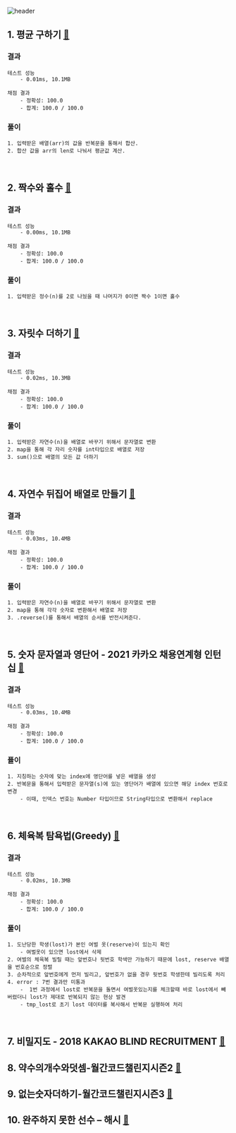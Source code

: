 ![header](https://capsule-render.vercel.app/api?type=waving&color=gradient&height=300&section=header&text=Python%20%EC%95%8C%EA%B3%A0%EB%A6%AC%EC%A6%98%20%EC%8A%A4%ED%84%B0%EB%94%94%201%ED%9A%8C%EC%B0%A8&fontSize=51)


## 1. 평균 구하기 [🔗](https://school.programmers.co.kr/learn/courses/30/lessons/12944)
### 결과
    테스트 성능
        - 0.01ms, 10.1MB

    채점 결과
        - 정확성: 100.0
        - 합계: 100.0 / 100.0
### 풀이
    1. 입력받은 배열(arr)의 값을 반복문을 통해서 합산.
    2. 합산 값을 arr의 len로 나눠서 평균값 계산.

<br>

## 2. 짝수와 홀수 [🔗](https://school.programmers.co.kr/learn/courses/30/lessons/12937)
### 결과
    테스트 성능
        - 0.00ms, 10.1MB

    채점 결과
        - 정확성: 100.0
        - 합계: 100.0 / 100.0
### 풀이
    1. 입력받은 정수(n)를 2로 나눴을 때 나머지가 0이면 짝수 1이면 홀수

<br>

## 3. 자릿수 더하기 [🔗](https://school.programmers.co.kr/learn/courses/30/lessons/12931)
### 결과
    테스트 성능
        - 0.02ms, 10.3MB

    채점 결과
        - 정확성: 100.0
        - 합계: 100.0 / 100.0
### 풀이
    1. 입력받은 자연수(n)을 배열로 바꾸기 위해서 문자열로 변환
    2. map을 통해 각 자리 숫자를 int타입으로 배열로 저장
    3. sum()으로 배열의 모든 값 더하기

<br>

## 4. 자연수 뒤집어 배열로 만들기 [🔗](https://school.programmers.co.kr/learn/courses/30/lessons/12932)
### 결과
    테스트 성능
        - 0.03ms, 10.4MB

    채점 결과
        - 정확성: 100.0
        - 합계: 100.0 / 100.0
### 풀이
    1. 입력받은 자연수(n)을 배열로 바꾸기 위해서 문자열로 변환
    2. map을 통해 각각 숫자로 변환해서 배열로 저장
    3. .reverse()를 통해서 배열의 순서를 반전시켜준다.

<br>

## 5. 숫자 문자열과 영단어 - 2021 카카오 채용연계형 인턴십 [🔗](https://school.programmers.co.kr/learn/courses/30/lessons/81301)
### 결과
    테스트 성능
        - 0.03ms, 10.4MB

    채점 결과
        - 정확성: 100.0
        - 합계: 100.0 / 100.0
### 퓰이
    1. 지칭하는 숫자에 맞는 index에 영단어를 넣은 배열을 생성
    2. 반복문을 통해서 입력받은 문자열(s)에 있는 영단어가 배열에 있으면 해당 index 번호로 변경
        - 이때, 인덱스 번호는 Number 타입이므로 String타입으로 변환해서 replace  

<br>

## 6. 체육복 탐욕법(Greedy) [🔗](https://school.programmers.co.kr/learn/courses/30/lessons/42862)
### 결과
    테스트 성능
        - 0.02ms, 10.3MB

    채점 결과
        - 정확성: 100.0
        - 합계: 100.0 / 100.0
### 풀이
    1. 도난당한 학생(lost)가 본인 여벌 옷(reserve)이 있는지 확인
        - 여벌옷이 있으면 lost에서 삭제
    2. 여벌의 체육복 빌릴 때는 앞번호나 뒷번호 학색만 가능하기 때문에 lost, reserve 배열을 번호순으로 정렬
    3. 순차적으로 앞번호에게 먼저 빌리고, 앞번호가 없을 경우 뒷번호 학생한테 빌리도록 처리
    4. error : 7번 결과만 미통과
        -  1번 과정에서 lost로 반복문을 돌면서 여벌옷있는지를 체크할때 바로 lost에서 빼버렸더니 lost가 제대로 반복되지 않는 현상 발견
        - tmp_lost로 초기 lost 데이터를 복사해서 반복문 실행하여 처리

<br>

## 7. 비밀지도 - 2018 KAKAO BLIND RECRUITMENT [🔗](https://school.programmers.co.kr/learn/courses/30/lessons/17681)

## 8. 약수의개수와덧셈-월간코드챌린지시즌2 [🔗](https://school.programmers.co.kr/learn/courses/30/lessons/77884)

## 9. 없는숫자더하기-월간코드챌린지시즌3 [🔗](https://school.programmers.co.kr/learn/courses/30/lessons/86051)

## 10. 완주하지 못한 선수 – 해시 [🔗](https://school.programmers.co.kr/learn/courses/30/lessons/42576)